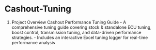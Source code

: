# Cashout-Tuning
1. Project Overview Cashout Performance Tuning Guide - A comprehensive tuning guide covering stock &amp; standalone ECU tuning, boost control, transmission tuning, and data-driven performance strategies. - Includes an interactive Excel tuning logger for real-time performance analysis
